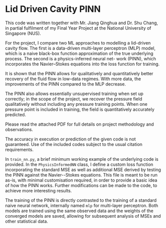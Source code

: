 # Lid Driven Cavity PINN

This code was written together with Mr. Jiang Qinghua and Dr. Shu Chang, in partial fulfilment of my Final Year Project at the National University of Singapore (NUS).

For the project, I compare two ML approaches to modelling a lid-driven cavity flow. The first is a data-driven multi-layer perceptron (MLP) model, which is a naive black-box function approximation of the true underlying process. The second is a physics-inferred neural net- work (PINN), which incorporates the Navier–Stokes equations into the loss function for training.

It is shown that the PINN allows for qualitatively and quantitatively better recovery of the fluid flow in low-data regimes. With more data, the improvements of the PINN compared to the MLP decrease.

The PINN also allows essentially unsupervised training when set up correctly; in the scope of the project, we recover the pressure field qualitatively without including any pressure training points. When one pressure point is included in training, the field is quantitatively accurately predicted.

Please read the attached PDF for full details on project methodology and observations.

The accuracy in execution or prediction of the given code is not guaranteed. Use of the included codes subject to the usual citation requirements.

In `train_nn.py`, a brief minimum working example of the underlying code is provided. In the `PhysicsInformedNN` class, I define a custom loss function incorporating the standard MSE as well as additional MSE derived by testing the PINN against the Navier--Stokes equations. This file is meant to be run as-is, with minimal customisation required, in order to provide a basic idea of how the PINN works. Further modifications can be made to the code, to achieve more interesting results.

The training of the PINN is directly contrasted to the training of a standard naive neural network, internally named `mlp` for multi-layer perceptron. Both models are trained using the same observed data and the weights of the converged models are saved, allowing for subsequent analysis of MSEs and other statistical data.
